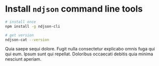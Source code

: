 
# Install `ndjson` command line tools

``` bash
# install once
npm install -g ndjson-cli

# get version
ndjson-cat --version
```

Quia saepe sequi dolore. Fugit nulla consectetur explicabo omnis fuga qui qui eum. Ipsum sunt qui repellat. Doloribus occaecati debitis quia minima nesciunt aperiam.
